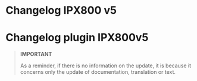 # Changelog IPX800 v5

# Changelog plugin IPX800v5

>**IMPORTANT**
>
>As a reminder, if there is no information on the update, it is because it concerns only the update of documentation, translation or text.

